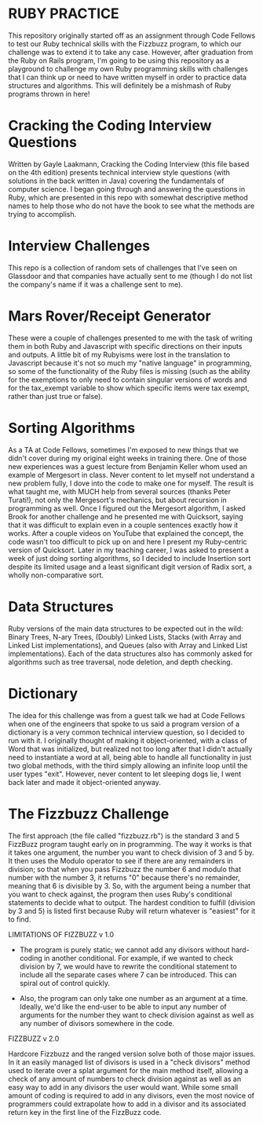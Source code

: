 RUBY PRACTICE
=============
This repository originally started off as an assignment through Code Fellows to test our Ruby technical skills with the Fizzbuzz program, to which our challenge was to extend it to take any case. However, after graduation from the Ruby on Rails program, I'm going to be using this repository as a playground to challenge my own Ruby programming skills with challenges that I can think up or need to have written myself in order to practice data structures and algorithms. This will definitely be a mishmash of Ruby programs thrown in here!

Cracking the Coding Interview Questions
=======================================
Written by Gayle Laakmann, Cracking the Coding Interview (this file based on the 4th edition) presents technical interview style questions (with solutions in the back written in Java) covering the fundamentals of computer science. I began going through and answering the questions in Ruby, which are presented in this repo with somewhat descriptive method names to help those who do not have the book to see what the methods are trying to accomplish.

Interview Challenges
====================
This repo is a collection of random sets of challenges that I've seen on Glassdoor and that companies have actually sent to me (though I do not list the company's name if it was a challenge sent to me).

Mars Rover/Receipt Generator
============================
These were a couple of challenges presented to me with the task of writing them in both Ruby and Javascript with specific directions on their inputs and outputs. A little bit of my Rubyisms were lost in the translation to Javascript because it's not so much my "native language" in programming, so some of the functionality of the Ruby files is missing (such as the ability for the exemptions to only need to contain singular versions of words and for the tax_exempt variable to show which specific items were tax exempt, rather than just true or false).

Sorting Algorithms
==================
As a TA at Code Fellows, sometimes I'm exposed to new things that we didn't cover during my original eight weeks in training there. One of those new experiences was a guest lecture from Benjamin Keller whom used an example of Mergesort in class. Never content to let myself not understand a new problem fully, I dove into the code to make one for myself. The result is what taught me, with MUCH help from several sources (thanks Peter Turati!), not only the Mergesort's mechanics, but about recursion in programming as well. Once I figured out the Mergesort algorithm, I asked Brook for another challenge and he presented me with Quicksort, saying that it was difficult to explain even in a couple sentences exactly how it works. After a couple videos on YouTube that explained the concept, the code wasn't too difficult to pick up on and here I present my Ruby-centric version of Quicksort. Later in my teaching career, I was asked to present a week of just doing sorting algorithms, so I decided to include Insertion sort despite its limited usage and a least significant digit version of Radix sort, a wholly non-comparative sort.

Data Structures
===============
Ruby versions of the main data structures to be expected out in the wild: Binary Trees, N-ary Trees, (Doubly) Linked Lists, Stacks (with Array and Linked List implementations), and Queues (also with Array and Linked List implementations). Each of the data structures also has commonly asked for algorithms such as tree traversal, node deletion, and depth checking.

Dictionary
==========
The idea for this challenge was from a guest talk we had at Code Fellows when one of the engineers that spoke to us said a program version of a dictionary is a very common technical interview question, so I decided to run with it. I originally thought of making it object-oriented, with a class of Word that was initialized, but realized not too long after that I didn't actually need to instantiate a word at all, being able to handle all functionality in just two global methods, with the third simply allowing an infinite loop until the user types "exit". However, never content to let sleeping dogs lie, I went back later and made it object-oriented anyway.

The Fizzbuzz Challenge
======================
The first approach (the file called "fizzbuzz.rb") is the standard 3 and 5 FizzBuzz program taught early on in programming. The way it works is that it takes one argument, the number you want to check division of 3 and 5 by. It then uses the Modulo operator to see if there are any remainders in division; so that when you pass Fizzbuzz the number 6 and modulo that number with the number 3, it returns "0" because there's no remainder, meaning that 6 is divisible by 3. So, with the argument being a number that you want to check against, the program then uses Ruby's conditional statements to decide what to output. The hardest condition to fulfill (division by 3 and 5) is listed first because Ruby will return whatever is "easiest" for it to find.

LIMITATIONS OF FIZZBUZZ v 1.0

- The program is purely static; we cannot add any divisors without hard-coding in another conditional. For example, if we wanted to check division by 7, we would have to rewrite the conditional statement to include all the separate cases where 7 can be introduced. This can spiral out of control quickly.

- Also, the program can only take one number as an argument at a time. Ideally, we'd like the end-user to be able to input any number of arguments for the number they want to check division against as well as any number of divisors somewhere in the code.

FIZZBUZZ v 2.0

Hardcore Fizzbuzz and the ranged version solve both of those major issues. In it an easily managed list of divisors is used in a "check divisors" method used to iterate over a splat argument for the main method itself, allowing a check of any amount of numbers to check division against as well as an easy way to add in any divisors the user would want. While some small amount of coding is required to add in any divisors, even the most novice of programmers could extrapolate how to add in a divisor and its associated return key in the first line of the FizzBuzz code.
